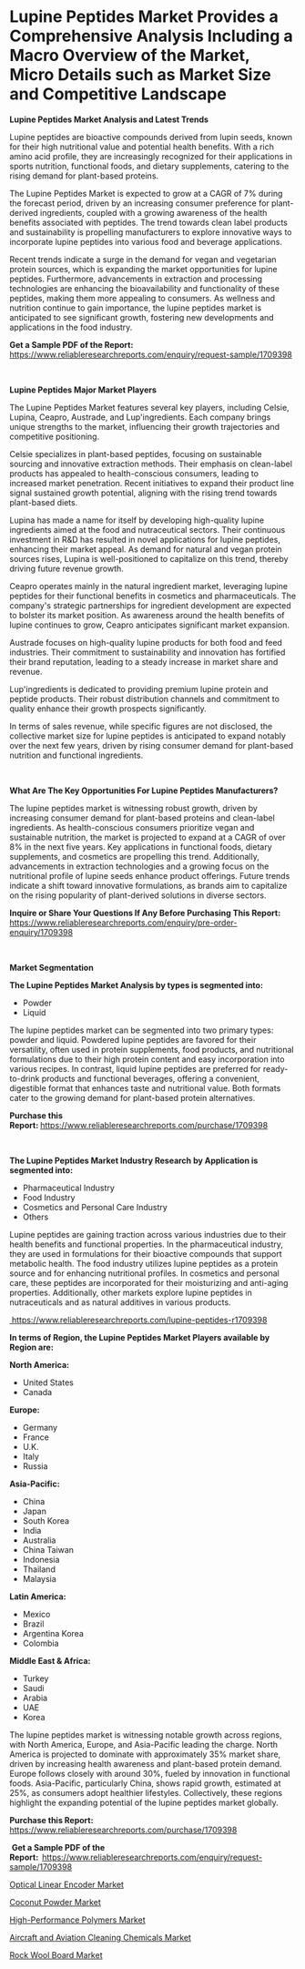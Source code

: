 <p><h1>Lupine Peptides Market Provides a Comprehensive Analysis Including a Macro Overview of the Market, Micro Details such as Market Size and Competitive Landscape</h1></p><p><strong>Lupine Peptides Market Analysis and Latest Trends</strong></p>
<p><p>Lupine peptides are bioactive compounds derived from lupin seeds, known for their high nutritional value and potential health benefits. With a rich amino acid profile, they are increasingly recognized for their applications in sports nutrition, functional foods, and dietary supplements, catering to the rising demand for plant-based proteins. </p><p>The Lupine Peptides Market is expected to grow at a CAGR of 7% during the forecast period, driven by an increasing consumer preference for plant-derived ingredients, coupled with a growing awareness of the health benefits associated with peptides. The trend towards clean label products and sustainability is propelling manufacturers to explore innovative ways to incorporate lupine peptides into various food and beverage applications.</p><p>Recent trends indicate a surge in the demand for vegan and vegetarian protein sources, which is expanding the market opportunities for lupine peptides. Furthermore, advancements in extraction and processing technologies are enhancing the bioavailability and functionality of these peptides, making them more appealing to consumers. As wellness and nutrition continue to gain importance, the lupine peptides market is anticipated to see significant growth, fostering new developments and applications in the food industry.</p></p>
<p><strong>Get a Sample PDF of the Report:&nbsp;</strong> <a href="https://www.reliableresearchreports.com/enquiry/request-sample/1709398?utm_campaign=117&utm_medium=2&utm_source=Github&utm_content=ia&utm_term=27032025&utm_id=lupine-peptides">https://www.reliableresearchreports.com/enquiry/request-sample/1709398</a></p>
<p>&nbsp;</p>
<p><strong>Lupine Peptides Major Market Players</strong></p>
<p><p>The Lupine Peptides Market features several key players, including Celsie, Lupina, Ceapro, Austrade, and Lup'ingredients. Each company brings unique strengths to the market, influencing their growth trajectories and competitive positioning.</p><p>Celsie specializes in plant-based peptides, focusing on sustainable sourcing and innovative extraction methods. Their emphasis on clean-label products has appealed to health-conscious consumers, leading to increased market penetration. Recent initiatives to expand their product line signal sustained growth potential, aligning with the rising trend towards plant-based diets.</p><p>Lupina has made a name for itself by developing high-quality lupine ingredients aimed at the food and nutraceutical sectors. Their continuous investment in R&D has resulted in novel applications for lupine peptides, enhancing their market appeal. As demand for natural and vegan protein sources rises, Lupina is well-positioned to capitalize on this trend, thereby driving future revenue growth.</p><p>Ceapro operates mainly in the natural ingredient market, leveraging lupine peptides for their functional benefits in cosmetics and pharmaceuticals. The company's strategic partnerships for ingredient development are expected to bolster its market position. As awareness around the health benefits of lupine continues to grow, Ceapro anticipates significant market expansion.</p><p>Austrade focuses on high-quality lupine products for both food and feed industries. Their commitment to sustainability and innovation has fortified their brand reputation, leading to a steady increase in market share and revenue.</p><p>Lup'ingredients is dedicated to providing premium lupine protein and peptide products. Their robust distribution channels and commitment to quality enhance their growth prospects significantly. </p><p>In terms of sales revenue, while specific figures are not disclosed, the collective market size for lupine peptides is anticipated to expand notably over the next few years, driven by rising consumer demand for plant-based nutrition and functional ingredients.</p></p>
<p>&nbsp;</p>
<p><strong>What Are The Key Opportunities For Lupine Peptides Manufacturers?</strong></p>
<p><p>The lupine peptides market is witnessing robust growth, driven by increasing consumer demand for plant-based proteins and clean-label ingredients. As health-conscious consumers prioritize vegan and sustainable nutrition, the market is projected to expand at a CAGR of over 8% in the next five years. Key applications in functional foods, dietary supplements, and cosmetics are propelling this trend. Additionally, advancements in extraction technologies and a growing focus on the nutritional profile of lupine seeds enhance product offerings. Future trends indicate a shift toward innovative formulations, as brands aim to capitalize on the rising popularity of plant-derived solutions in diverse sectors.</p></p>
<p><strong>Inquire or Share Your Questions If Any Before Purchasing This Report:</strong> <a href="https://www.reliableresearchreports.com/enquiry/pre-order-enquiry/1709398?utm_campaign=117&utm_medium=2&utm_source=Github&utm_content=ia&utm_term=27032025&utm_id=lupine-peptides">https://www.reliableresearchreports.com/enquiry/pre-order-enquiry/1709398</a></p>
<p>&nbsp;</p>
<p><strong>Market Segmentation</strong></p>
<p><strong>The Lupine Peptides Market Analysis by types is segmented into:</strong></p>
<p><ul><li>Powder</li><li>Liquid</li></ul></p>
<p><p>The lupine peptides market can be segmented into two primary types: powder and liquid. Powdered lupine peptides are favored for their versatility, often used in protein supplements, food products, and nutritional formulations due to their high protein content and easy incorporation into various recipes. In contrast, liquid lupine peptides are preferred for ready-to-drink products and functional beverages, offering a convenient, digestible format that enhances taste and nutritional value. Both formats cater to the growing demand for plant-based protein alternatives.</p></p>
<p><strong>Purchase this Report:&nbsp;</strong><a href="https://www.reliableresearchreports.com/purchase/1709398?utm_campaign=117&utm_medium=2&utm_source=Github&utm_content=ia&utm_term=27032025&utm_id=lupine-peptides">https://www.reliableresearchreports.com/purchase/1709398</a></p>
<p>&nbsp;</p>
<p><strong>The Lupine Peptides Market Industry Research by Application is segmented into:</strong></p>
<p><ul><li>Pharmaceutical Industry</li><li>Food Industry</li><li>Cosmetics and Personal Care Industry</li><li>Others</li></ul></p>
<p><p>Lupine peptides are gaining traction across various industries due to their health benefits and functional properties. In the pharmaceutical industry, they are used in formulations for their bioactive compounds that support metabolic health. The food industry utilizes lupine peptides as a protein source and for enhancing nutritional profiles. In cosmetics and personal care, these peptides are incorporated for their moisturizing and anti-aging properties. Additionally, other markets explore lupine peptides in nutraceuticals and as natural additives in various products.</p></p>
<p><a href="https://www.reliableresearchreports.com/lupine-peptides-r1709398?utm_campaign=117&utm_medium=2&utm_source=Github&utm_content=ia&utm_term=27032025&utm_id=lupine-peptides">&nbsp;https://www.reliableresearchreports.com/lupine-peptides-r1709398</a></p>
<p><strong>In terms of Region, the Lupine Peptides Market Players available by Region are:</strong></p>
<p>
    <p> <strong> North America: </strong>
        <ul>
            <li>United States</li>
            <li>Canada</li>
        </ul>
        </p> 
    <p> <strong> Europe: </strong>
        <ul>
            <li>Germany</li>
            <li>France</li>
            <li>U.K.</li>
            <li>Italy</li>
            <li>Russia</li>
        </ul>
        </p> 
    <p> <strong> Asia-Pacific: </strong>
        <ul>
            <li>China</li>
            <li>Japan</li>
            <li>South Korea</li>
            <li>India</li>
            <li>Australia</li>
            <li>China Taiwan</li>
            <li>Indonesia</li>
            <li>Thailand</li>
            <li>Malaysia</li>
        </ul>
        </p> 
    <p> <strong> Latin America: </strong>
        <ul>
            <li>Mexico</li>
            <li>Brazil</li>
            <li>Argentina Korea</li>
            <li>Colombia</li>
        </ul>
        </p> 
    <p> <strong> Middle East & Africa: </strong>
        <ul>
            <li>Turkey</li>
            <li>Saudi</li>
            <li>Arabia</li>
            <li>UAE</li>
            <li>Korea</li>
        </ul>
    </p>
    </p>
<p><p>The lupine peptides market is witnessing notable growth across regions, with North America, Europe, and Asia-Pacific leading the charge. North America is projected to dominate with approximately 35% market share, driven by increasing health awareness and plant-based protein demand. Europe follows closely with around 30%, fueled by innovation in functional foods. Asia-Pacific, particularly China, shows rapid growth, estimated at 25%, as consumers adopt healthier lifestyles. Collectively, these regions highlight the expanding potential of the lupine peptides market globally.</p></p>
<p><strong>Purchase this Report: </strong><a href="https://www.reliableresearchreports.com/purchase/1709398?utm_campaign=117&utm_medium=2&utm_source=Github&utm_content=ia&utm_term=27032025&utm_id=lupine-peptides">https://www.reliableresearchreports.com/purchase/1709398</a></p>
<p>&nbsp;<strong>Get a Sample PDF of the Report:&nbsp;&nbsp;</strong><a href="https://www.reliableresearchreports.com/enquiry/request-sample/1709398?utm_campaign=117&utm_medium=2&utm_source=Github&utm_content=ia&utm_term=27032025&utm_id=lupine-peptides">https://www.reliableresearchreports.com/enquiry/request-sample/1709398</a></p>
<p><strong></strong></p>
<p><p><a href="https://github.com/gunbybeahmg1/Market-Research-Report-List-1/blob/main/optical-linear-encoder-market.md?utm_campaign=117&utm_medium=2&utm_source=Github&utm_content=ia&utm_term=27032025&utm_id=lupine-peptides">Optical Linear Encoder Market</a></p><p><a href="https://github.com/voetzeszuh/Market-Research-Report-List-1/blob/main/coconut-powder-market.md?utm_campaign=117&utm_medium=2&utm_source=Github&utm_content=ia&utm_term=27032025&utm_id=lupine-peptides">Coconut Powder Market</a></p><p><a href="https://github.com/alasmyayock/Market-Research-Report-List-1/blob/main/high-performance-polymers-market.md?utm_campaign=117&utm_medium=2&utm_source=Github&utm_content=ia&utm_term=27032025&utm_id=lupine-peptides">High-Performance Polymers Market</a></p><p><a href="https://github.com/mateyappiazo/Market-Research-Report-List-1/blob/main/aircraft-and-aviation-cleaning-chemicals-market.md?utm_campaign=117&utm_medium=2&utm_source=Github&utm_content=ia&utm_term=27032025&utm_id=lupine-peptides">Aircraft and Aviation Cleaning Chemicals Market</a></p><p><a href="https://github.com/celpabembes/Market-Research-Report-List-1/blob/main/rock-wool-board-market.md?utm_campaign=117&utm_medium=2&utm_source=Github&utm_content=ia&utm_term=27032025&utm_id=lupine-peptides">Rock Wool Board Market</a></p></p>